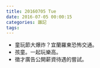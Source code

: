```yaml
---
title: 20160705 Tue
date: 2016-07-05 00:00:15
categories: 雜記
tags:
---
```

- 童玩節大爆炸？宜蘭羅東恐怖交通。
- 孩童。一起玩樂高。
- 徵才廣告公開薪資待遇的嘗試。
